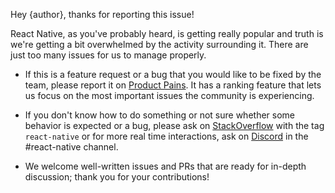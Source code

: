 Hey {author}, thanks for reporting this issue!

React Native, as you've probably heard, is getting really popular and truth is we're getting a bit overwhelmed by the activity surrounding it. There are just too many issues for us to manage properly.

- If this is a feature request or a bug that you would like to be fixed by the team, please report it on [Product Pains](https://productpains.com/product/react-native/). It has a ranking feature that lets us focus on the most important issues the community is experiencing.

- If you don't know how to do something or not sure whether some behavior is expected or a bug, please ask on [StackOverflow](http://stackoverflow.com/questions/tagged/react-native) with the tag `react-native` or for more real time interactions, ask on [Discord](https://discord.gg/0ZcbPKXt5bZjGY5n) in the #react-native channel.

- We welcome well-written issues and PRs that are ready for in-depth discussion; thank you for your contributions!
